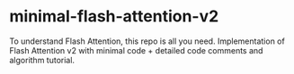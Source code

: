 # minimal-flash-attention-v2
To understand Flash Attention, this repo is all you need. Implementation of Flash Attention v2 with minimal code + detailed code comments and algorithm tutorial.
